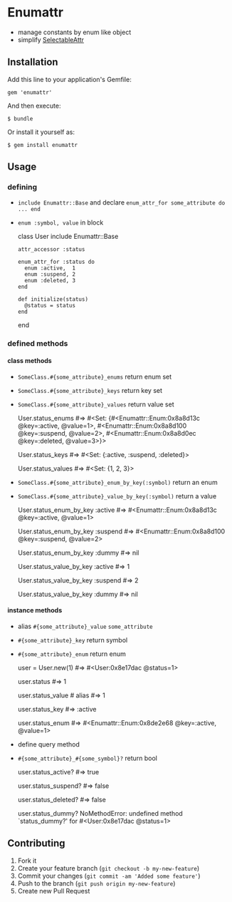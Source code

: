 # Enumattr

* manage constants by enum like object
* simplify [SelectableAttr](https://github.com/akm/selectable_attr)

## Installation

Add this line to your application's Gemfile:

    gem 'enumattr'

And then execute:

    $ bundle

Or install it yourself as:

    $ gem install enumattr

## Usage

### defining

* `include Enumattr::Base` and declare `enum_attr_for some_attribute do ... end`
* `enum :symbol, value` in block

    class User
      include Enumattr::Base

      attr_accessor :status

      enum_attr_for :status do
        enum :active,  1
        enum :suspend, 2
        enum :deleted, 3
      end

      def initialize(status)
        @status = status
      end
    end

### defined methods

#### class methods

* `SomeClass.#{some_attribute}_enums` return enum set
* `SomeClass.#{some_attribute}_keys` return key set
* `SomeClass.#{some_attribute}_values` return value set

    User.status_enums
    #=> #<Set: {#<Enumattr::Enum:0x8a8d13c @key=:active, @value=1>, #<Enumattr::Enum:0x8a8d100 @key=:suspend, @value=2>, #<Enumattr::Enum:0x8a8d0ec @key=:deleted, @value=3>}>

    User.status_keys
    #=> #<Set: {:active, :suspend, :deleted}>

    User.status_values
    #=> #<Set: {1, 2, 3}>

* `SomeClass.#{some_attribute}_enum_by_key(:symbol)` return an enum
* `SomeClass.#{some_attribute}_value_by_key(:symbol)` return a value

    User.status_enum_by_key :active
    #=> #<Enumattr::Enum:0x8a8d13c @key=:active, @value=1>

    User.status_enum_by_key :suspend
    #=> #<Enumattr::Enum:0x8a8d100 @key=:suspend, @value=2>

    User.status_enum_by_key :dummy
    #=> nil

    User.status_value_by_key :active
    #=> 1

    User.status_value_by_key :suspend
    #=> 2

    User.status_value_by_key :dummy
    #=> nil

#### instance methods

* alias `#{some_attribute}_value` `some_attribute`
* `#{some_attribute}_key` return symbol
* `#{some_attribute}_enum` return enum

    user = User.new(1)
    #=> #<User:0x8e17dac @status=1>

    user.status
    #=> 1

    user.status_value # alias
    #=> 1

    user.status_key
    #=> :active

    user.status_enum
    #=> #<Enumattr::Enum:0x8de2e68 @key=:active, @value=1>

* define query method
* `#{some_attribute}_#{some_symbol}?` return bool

    user.status_active?
    #=> true

    user.status_suspend?
    #=> false

    user.status_deleted?
    #=> false

    user.status_dummy?
    NoMethodError: undefined method `status_dummy?' for #<User:0x8e17dac @status=1>

## Contributing

1. Fork it
2. Create your feature branch (`git checkout -b my-new-feature`)
3. Commit your changes (`git commit -am 'Added some feature'`)
4. Push to the branch (`git push origin my-new-feature`)
5. Create new Pull Request
